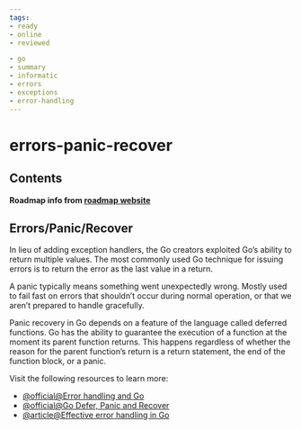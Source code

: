 ```yaml
---
tags:
- ready
- online
- reviewed

- go
- summary
- informatic
- errors
- exceptions
- error-handling
---
```


# errors-panic-recover

## Contents

__Roadmap info from [roadmap website](https://roadmap.sh/golang/go-basics/errors-panic-recover)__

## Errors/Panic/Recover

In lieu of adding exception handlers, the Go creators exploited Go’s ability to return multiple values. The most commonly used Go technique for issuing errors is to return the error as the last value in a return.

A panic typically means something went unexpectedly wrong. Mostly used to fail fast on errors that shouldn’t occur during normal operation, or that we aren’t prepared to handle gracefully.

Panic recovery in Go depends on a feature of the language called deferred functions. Go has the ability to guarantee the execution of a function at the moment its parent function returns. This happens regardless of whether the reason for the parent function’s return is a return statement, the end of the function block, or a panic.

Visit the following resources to learn more:

- [@official@Error handling and Go](https://go.dev/blog/error-handling-and-go)
- [@official@Go Defer, Panic and Recover](https://go.dev/blog/defer-panic-and-recover)
- [@article@Effective error handling in Go](https://earthly.dev/blog/golang-errors/)
